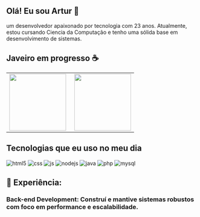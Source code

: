 ## Olá! Eu sou Artur 🤘

 um desenvolvedor apaixonado por tecnologia com 23 anos. Atualmente, estou cursando Ciencia da Computação e tenho uma sólida base em desenvolvimento de sistemas.
  ## Javeiro em progresso ☕
<table style="border-collapse: collapse; border: none;">
  <tr>
    <td>
      <a>
        <img height="150" align="left" src="https://github-readme-stats.vercel.app/api?username=ArturCampos17&show_icons=true&theme=tokyonight" />
      </a>
    </td>
    <td>
      <a>
        <img height="150" align="right" src="https://github-readme-stats.vercel.app/api/top-langs?username=ArturCampos17&layout=compact&langs_count=8&card_width=320&show_icons=true&theme=tokyonight" />
      </a>
    </td>
  </tr>
 </table>
  <tr>
    <td colspan="2" style="text-align:center;">
      <h2>Tecnologias que eu uso no meu dia</h2>
      <div>
        <img align="center" alt="html5" src="https://img.shields.io/badge/HTML5-E34F26?style=for-the-badge&logo=html5&logoColor=white" />
        <img align="center" alt="css" src="https://img.shields.io/badge/CSS3-1572B6?style=for-the-badge&logo=css3&logoColor=white" />
        <img align="center" alt="js" src="https://img.shields.io/badge/JavaScript-F7DF1E?style=for-the-badge&logo=javascript&logoColor=black" />
        <img align="center" alt="nodejs" src="https://img.shields.io/badge/Node.js-43853D?style=for-the-badge&logo=node.js&logoColor=white" />
        <img align="center" alt="java" src="https://img.shields.io/badge/Java-ED8B00?style=for-the-badge&logo=openjdk&logoColor=white" />
        <img align="center" alt="php" src="https://img.shields.io/badge/PHP-777BB4?style=for-the-badge&logo=php&logoColor=white" />
        <img align="center" alt="mysql" src="https://img.shields.io/badge/MySQL-005C84?style=for-the-badge&logo=mysql&logoColor=white" />
      </div>
    </td>
  </tr>


## 🔧 Experiência:

### Back-end Development: Construí e mantive sistemas robustos com foco em performance e escalabilidade.
